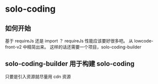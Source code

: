 # solo-coding

## 如何开始
基于 requireJs 还是 import ？
requireJs 性能应该要好很多吧。
从 lowcode-front-v2 中精简出来。
这样的话还需要一个项目，solo-coding-builder

## solo-coding-builder 用于构建 solo-coding
只要是引入资源就尽量用 cdn 资源